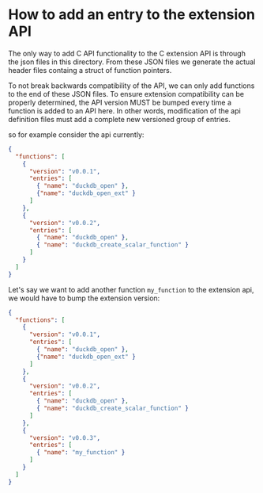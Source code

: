 # How to add an entry to the extension API
The only way to add C API functionality to the C extension API is through the json files in this directory. From these
JSON files we generate the actual header files containg a struct of function pointers. 

To not break backwards compatibility of the API, we can only add functions to the end of these JSON files. To ensure extension
compatibility can be properly determined, the API version MUST be bumped every time a function is added to an API here.
In other words, modification of the api definition files must add a complete new versioned group of entries.

so for example consider the api currently:

```json
{
  "functions": [
    {
      "version": "v0.0.1",
      "entries": [
        { "name": "duckdb_open" },
        {"name": "duckdb_open_ext" }
      ]
    },
    {
      "version": "v0.0.2",
      "entries": [
        { "name": "duckdb_open" },
        { "name": "duckdb_create_scalar_function" }
      ]
    }
  ]
}
```

Let's say we want to add another function `my_function` to the extension api, we would have to bump the extension version:
```json
{
  "functions": [
    {
      "version": "v0.0.1",
      "entries": [
        { "name": "duckdb_open" },
        {"name": "duckdb_open_ext" }
      ]
    },
    {
      "version": "v0.0.2",
      "entries": [
        { "name": "duckdb_open" },
        { "name": "duckdb_create_scalar_function" }
      ]
    },
    {
      "version": "v0.0.3",
      "entries": [
        { "name": "my_function" }
      ]
    }
  ]
}
```

